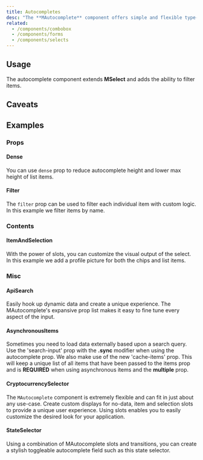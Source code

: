 ```yaml
---
title: Autocompletes
desc: "The **MAutocomplete** component offers simple and flexible type-ahead functionality. This is useful when searching large sets of data or even dynamically requesting information from an API." 
related:
  - /components/combobox
  - /components/forms
  - /components/selects
---
```


## Usage

The autocomplete component extends **MSelect** and adds the ability to filter items.

<autocomplete-usage></autocomplete-usage>

## Caveats

<app-alerts type="error" content="When using objects for the `Items` prop, you must associate `ItemText` and `ItemValue` with existing properties on your objects. These values are defaulted to  `Text` and `Value` and can be changed."></app-alerts>

<app-alerts type="warning" content="The `Auto` property of `MenuProps` is only supported for the default input style."></app-alerts>

<app-alerts type="info" content="Browser autocomplete is set to off by default, may vary by browser and may be ignored.  **[MDN](https://developer.mozilla.org/en-US/docs/Web/Security/Securing_your_site/Turning_off_form_autocompletion)**"></app-alerts>

## Examples

### Props

#### Dense

You can use `dense` prop to reduce autocomplete height and lower max height of list items.

<masa-example file="Examples.components.autocomplete.Dense"></masa-example>

#### Filter

The `filter` prop can be used to filter each individual item with custom logic. In this example we filter items by name.

<masa-example file="Examples.components.autocomplete.Filter"></masa-example>

### Contents

#### ItemAndSelection

With the power of slots, you can customize the visual output of the select. In this example we add a profile picture for both the chips and list items.

<masa-example file="Examples.components.autocomplete.ItemAndSelection"></masa-example>

### Misc

#### ApiSearch

Easily hook up dynamic data and create a unique experience. The MAutocomplete's expansive prop list makes it easy to fine tune every aspect of the input.

<masa-example file="Examples.components.autocomplete.ApiSearch"></masa-example>

#### AsynchronousItems

Sometimes you need to load data externally based upon a search query. Use the 'search-input' prop with the **.sync** modifier when using the autocomplete prop. We also make use of the new 'cache-items' prop. This will keep a unique list of all items that have been passed to the items prop and is **REQUIRED** when using asynchronous items and the **multiple** prop.

<masa-example file="Examples.components.autocomplete.AsynchronousItems"></masa-example>

#### CryptocurrencySelector

The `MAutocomplete` component is extremely flexible and can fit in just about any use-case. Create custom displays for no-data, item and selection slots to provide a unique user experience. Using slots enables you to easily customize the desired look for your application.

<masa-example file="Examples.components.autocomplete.CryptocurrencySelector"></masa-example>

#### StateSelector

Using a combination of MAutocomplete slots and transitions, you can create a stylish toggleable autocomplete field such as this state selector.

<masa-example file="Examples.components.autocomplete.StateSelector"></masa-example>


